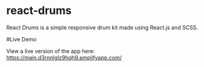 # react-drums

React Drums is a simple responsive drum kit made using React.js and SCSS.

#Live Demo

View a live version of the app here: https://main.d3rnnlglz9hqh9.amplifyapp.com/
